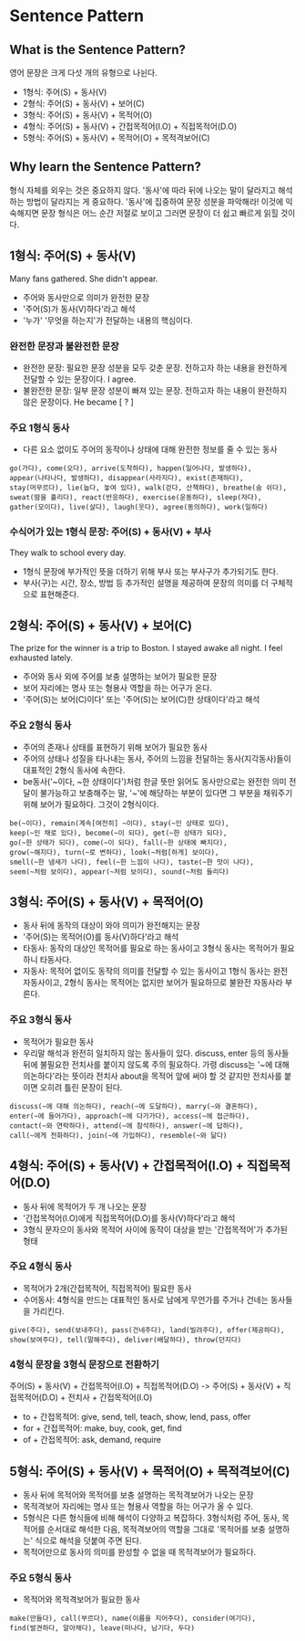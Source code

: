 # Sentence Pattern

## What is the Sentence Pattern?

영어 문장은 크게 다섯 개의 유형으로 나뉜다.

- 1형식: 주어(S) + 동사(V)
- 2형식: 주어(S) + 동사(V) + 보어(C)
- 3형식: 주어(S) + 동사(V) + 목적어(O)
- 4형식: 주어(S) + 동사(V) + 간접목적어(I.O) + 직접목적어(D.O)
- 5형식: 주어(S) + 동사(V) + 목적어(O) + 목적격보어(C)

## Why learn the Sentence Pattern?

형식 자체를 외우는 것은 중요하지 않다. '동사'에 따라 뒤에 나오는 말이 달라지고 해석하는 방법이 달라지는 게 중요하다. '동사'에 집중하여 문장 성분을 파악해라! 이것에 익숙해지면 문장 형식은 어느 순간 저절로 보이고 그러면 문장이 더 쉽고 빠르게 읽힐 것이다.

## 1형식: 주어(S) + 동사(V)

Many fans gathered.
She didn't appear.

- 주어와 동사만으로 의미가 완전한 문장
- '주어(S)가 동사(V)하다'라고 해석
- '누가' '무엇을 하는지'가 전달하는 내용의 핵심이다.

### 완전한 문장과 불완전한 문장

- 완전한 문장: 필요한 문장 성분을 모두 갖춘 문장. 전하고자 하는 내용을 완전하게 전달할 수 있는 문장이다. I agree.
- 불완전한 문장: 일부 문장 성분이 빠져 있는 문장. 전하고자 하는 내용이 완전하지 않은 문장이다. He became [ ? ]

### 주요 1형식 동사

- 다른 요소 없이도 주어의 동작이나 상태에 대해 완전한 정보를 줄 수 있는 동사

```
go(가다), come(오다), arrive(도착하다), happen(일어나다, 발생하다),
appear(나타나다, 발생하다), disappear(사라지다), exist(존재하다),
stay(머무르다), lie(눕다, 놓여 있다), walk(걷다, 산책하다), breathe(숨 쉬다),
sweat(땀을 흘리다), react(반응하다), exercise(운동하다), sleep(자다),
gather(모이다), live(살다), laugh(웃다), agree(동의하다), work(일하다)
```

### 수식어가 있는 1형식 문장: 주어(S) + 동사(V) + 부사

They walk to school every day.

- 1형식 문장에 부가적인 뜻을 더하기 위해 부사 또는 부사구가 추가되기도 한다.
- 부사(구)는 시간, 장소, 방법 등 추가적인 설명을 제공하여 문장의 의미를 더 구체적으로 표현해준다.

## 2형식: 주어(S) + 동사(V) + 보어(C)

The prize for the winner is a trip to Boston.
I stayed awake all night.
I feel exhausted lately.

- 주어와 동사 외에 주어를 보충 설명하는 보어가 필요한 문장
- 보어 자리에는 명사 또는 형용사 역할을 하는 어구가 온다.
- '주어(S)는 보어(C)이다' 또는 '주어(S)는 보어(C)한 상태이다'라고 해석

### 주요 2형식 동사

- 주어의 존재나 상태를 표현하기 위해 보어가 필요한 동사
- 주어의 상태나 성질을 타나내는 동사, 주어의 느낌을 전달하는 동사(지각동사)들이 대표적인 2형식 동사에 속한다.
- be동사('~이다, ~한 상태이다')처럼 한글 뜻만 읽어도 동사만으로는 완전한 의미 전달이 불가능하고 보충해주는 말, '~'에 해당하는 부분이 있다면 그 부분을 채워주기 위해 보어가 필요하다. 그것이 2형식이다.

```
be(~이다), remain(계속[여전히] ~이다), stay(~인 상태로 있다),
keep(~인 채로 있다), become(~이 되다), get(~한 상태가 되다),
go(~한 상태가 되다), come(~이 되다), fall(~한 상태에 빠지다),
grow(~해지다), turn(~로 변하다), look(~처럼[하게] 보이다),
smell(~한 냄새가 나다), feel(~한 느낌이 나다), taste(~한 맛이 나다),
seem(~처럼 보이다), appear(~처럼 보이다), sound(~처럼 들리다)
```

## 3형식: 주어(S) + 동사(V) + 목적어(O)

- 동사 뒤에 동작의 대상이 와야 의미가 완전해지는 문장
- '주어(S)는 목적어(O)를 동사(V)하다'라고 해석
- 타동사: 동작의 대상인 목적어를 필요로 하는 동사이고 3형식 동사는 목적어가 필요하니 타동사다.
- 자동사: 목적어 없이도 동작의 의미를 전달할 수 있는 동사이고 1형식 동사는 완전 자동사이고, 2형식 동사는 목적어는 없지만 보어가 필요하므로 불완전 자동사라 부른다.

### 주요 3형식 동사

- 목적어가 필요한 동사
- 우리말 해석과 완전히 일치하지 않는 동사들이 있다. discuss, enter 등의 동사들 뒤에 불필요한 전치사를 붙이지 않도록 주의 필요하다. 가령 discuss는 '~에 대해 의논하다'라는 뜻이라 전치사 about을 목적어 앞에 써야 할 것 같지만 전치사를 붙이면 오히려 틀린 문장이 된다.

```
discuss(~에 대해 의논하다), reach(~에 도달하다), marry(~와 결혼하다),
enter(~에 들어가다), approach(~에 다가가다), access(~에 접근하다),
contact(~와 연락하다), attend(~에 참석하다), answer(~에 답하다),
call(~에게 전화하다), join(~에 가입하다), resemble(~와 닮다)
```

## 4형식: 주어(S) + 동사(V) + 간접목적어(I.O) + 직접목적어(D.O)

- 동사 뒤에 목적어가 두 개 나오는 문장
- '간접목적어(I.O)에게 직접목적어(D.O)를 동사(V)하다'라고 해석
- 3형식 문자으이 동사와 목적어 사이에 동작이 대상을 받는 '간접목적어'가 추가된 형태

### 주요 4형식 동사

- 목적어가 2개(간접목적어, 직접목적어) 필요한 동사
- 수어동사: 4형식을 만드는 대표적인 동사로 남에게 무언가를 주거나 건네는 동사들을 가리킨다.

```
give(주다), send(보내주다), pass(건네주다), land(빌려주다), offer(제공하다),
show(보여주다), tell(말해주다), deliver(배달하다), throw(던지다)
```

### 4형식 문장을 3형식 문장으로 전환하기

주어(S) + 동사(V) + 간접목적어(I.O) + 직접목적어(D.O) -> 주어(S) + 동사(V) + 직접목적어(D.O) + 전치사 + 간접목적어(I.O)

- to + 간접목적어: give, send, tell, teach, show, lend, pass, offer
- for + 간접목적어: make, buy, cook, get, find
- of + 간접목적어: ask, demand, require

## 5형식: 주어(S) + 동사(V) + 목적어(O) + 목적격보어(C)

- 동사 뒤에 목적어와 목적어를 보충 설명하는 목적격보어가 나오는 문장
- 목적격보어 자리에는 명사 또는 형용사 역할을 하는 어구가 올 수 있다.
- 5형식은 다른 형식들에 비해 해석이 다양하고 복잡하다. 3형식처럼 주어, 동사, 목적어를 순서대로 해석한 다음, 목적격보어의 역할을 그대로 '목적어를 보충 설명하는' 식으로 해석을 덧붙여 주면 된다.
- 목적어만으로 동사의 의미를 완성할 수 없을 때 목적격보어가 필요하다.

### 주요 5형식 동사

- 목적어와 목적격보어가 필요한 동사

```
make(만들다), call(부르다), name(이름을 지어주다), consider(여기다),
find(발견하다, 알아채다), leave(떠나다, 남기다, 두다)
```
